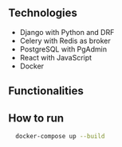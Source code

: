 ## Technologies
- Django with Python and DRF
- Celery with Redis as broker
- PostgreSQL with PgAdmin
- React with JavaScript
- Docker 

## Functionalities

## How to run 

```bash
  docker-compose up --build
```


